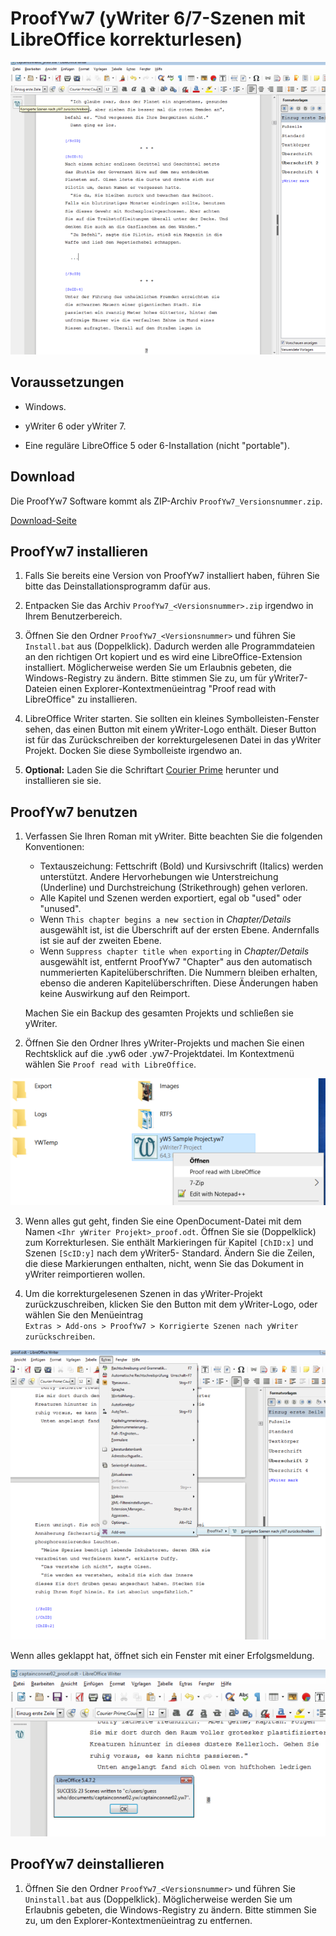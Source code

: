 # ProofYw7 (yWriter 6/7-Szenen mit LibreOffice korrekturlesen)

![Screenshot: Generated ODT in LibreOffice Writer](https://raw.githubusercontent.com/peter88213/ProofYw7/master/docs/Screenshots/screenshot1d.png)



## Voraussetzungen

* Windows.

* yWriter 6 oder yWriter 7.

* Eine reguläre LibreOffice 5 oder 6-Installation (nicht "portable").



## Download

Die ProofYw7 Software kommt als ZIP-Archiv `ProofYw7_Versionsnummer.zip`. 

[Download-Seite](https://github.com/peter88213/ProofYw7/releases/latest)



## ProofYw7 installieren

1. Falls Sie bereits eine Version von ProofYw7 installiert haben, führen Sie bitte das
   Deinstallationsprogramm dafür aus. 

2. Entpacken Sie das Archiv `ProofYw7_<Versionsnummer>.zip` irgendwo in Ihrem Benutzerbereich.  

3. Öffnen Sie den Ordner `ProofYw7_<Versionsnummer>` und führen Sie `Install.bat` aus 
   (Doppelklick). Dadurch werden alle Programmdateien an den richtigen Ort kopiert und es wird
   eine LibreOffice-Extension installiert. 
   Möglicherweise werden Sie um Erlaubnis gebeten, die Windows-Registry zu ändern. 
   Bitte stimmen Sie zu, um für yWriter7-Dateien einen Explorer-Kontextmenüeintrag 
   "Proof read with LibreOffice" zu installieren. 

4. LibreOffice Writer starten. Sie sollten ein kleines Symbolleisten-Fenster sehen, das einen
   Button mit einem yWriter-Logo enthält. Dieser Button ist für das Zurückschreiben der
   korrekturgelesenen Datei in das yWriter Projekt. Docken Sie diese Symbolleiste irgendwo an. 

4. __Optional:__  Laden Sie die Schriftart [Courier Prime](https://quoteunquoteapps.com/courierprime) herunter und installieren sie sie.



## ProofYw7 benutzen

1. Verfassen Sie Ihren Roman mit yWriter. Bitte beachten Sie die folgenden Konventionen:
   * Textauszeichung: Fettschrift (Bold) und Kursivschrift (Italics) werden unterstützt. Andere Hervorhebungen wie Unterstreichung (Underline) und Durchstreichung (Strikethrough) gehen verloren. 
   * Alle Kapitel und Szenen werden exportiert, egal ob "used" oder "unused". 
   * Wenn `This chapter begins a new section` in _Chapter/Details_ ausgewählt ist, ist die Überschrift auf der ersten Ebene. Andernfalls ist sie auf der zweiten Ebene.
   * Wenn `Suppress chapter title when exporting` in _Chapter/Details_ ausgewählt ist, entfernt ProofYw7 "Chapter" aus den automatisch nummerierten Kapitelüberschriften. Die Nummern bleiben erhalten, ebenso die anderen Kapitelüberschriften. Diese Änderungen haben keine Auswirkung auf den Reimport.

   Machen Sie ein Backup des gesamten Projekts und schließen sie yWriter.

2. Öffnen Sie den Ordner Ihres yWriter-Projekts und machen Sie einen Rechtsklick auf die .yw6 oder 
   .yw7-Projektdatei. Im Kontextmenü wählen Sie `Proof read with LibreOffice`.
   
![Screenshot: Windows Explorer context menu](https://raw.githubusercontent.com/peter88213/ProofYw7/master/docs/Screenshots/ProofYw7_cm.png)

3. Wenn alles gut geht, finden Sie eine OpenDocument-Datei mit dem Namen 
   `<Ihr yWriter Projekt>_proof.odt`. Öffnen Sie sie (Doppelklick) zum Korrekturlesen. 
   Sie enthält Markieringen für Kapitel `[ChID:x]` und Szenen `[ScID:y]` nach dem yWriter5-
   Standard.  Ändern Sie die Zeilen, die diese Markierungen enthalten, nicht, wenn Sie das 
   Dokument in yWriter reimportieren wollen. 

3. Um die korrekturgelesenen Szenen in das yWriter-Projekt zurückzuschreiben, klicken Sie den 
   Button mit dem yWriter-Logo, oder wählen Sie den Menüeintrag  
   `Extras > Add-ons > ProofYw7 > Korrigierte Szenen nach yWriter zurückschreiben`.

![Screenshot: Generated ODT in LibreOffice Writer](https://raw.githubusercontent.com/peter88213/ProofYw7/master/docs/Screenshots/screenshot2d.png)

Wenn alles geklappt hat, öffnet sich ein Fenster mit einer Erfolgsmeldung.

![Screenshot: Generated ODT in LibreOffice Writer](https://raw.githubusercontent.com/peter88213/ProofYw7/master/docs/Screenshots/screenshot3d.png)



## ProofYw7 deinstallieren

1. Öffnen Sie den Ordner `ProofYw7_<Versionsnummer>` und führen Sie `Uninstall.bat` aus 
   (Doppelklick). Möglicherweise werden Sie  um Erlaubnis gebeten, die Windows-Registry zu ändern. 
   Bitte stimmen Sie zu, um den Explorer-Kontextmenüeintrag zu entfernen.

